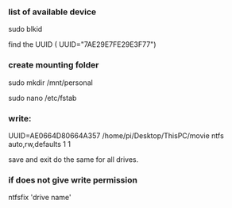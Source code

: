 ### list of available device
sudo blkid 

find the UUID ( UUID="7AE29E7FE29E3F77") 

### create mounting folder
sudo mkdir /mnt/personal

sudo nano /etc/fstab

### write: 

UUID=AE0664D80664A357 /home/pi/Desktop/ThisPC/movie ntfs auto,rw,defaults 1 1

save and exit
do the same for all drives.


### if does not give write permission

ntfsfix 'drive name'


